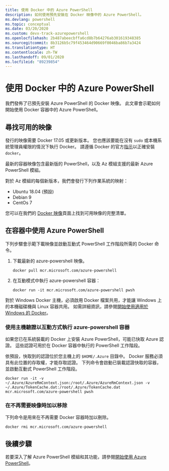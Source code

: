 ```yaml
---
title: 使用 Docker 中的 Azure PowerShell
description: 如何使用預先安裝在 Docker 映像中的 Azure PowerShell。
ms.devlang: powershell
ms.topic: conceptual
ms.date: 03/20/2020
ms.custom: devx-track-azurepowershell
ms.openlocfilehash: 2b487abeecbffa6cd8b7b64276ab301619348385
ms.sourcegitcommit: 8b3126b5c79f453464d90669f0046ba86b7a3424
ms.translationtype: HT
ms.contentlocale: zh-TW
ms.lasthandoff: 09/01/2020
ms.locfileid: "89239854"
---
```

# <a name="using-azure-powershell-in-docker"></a>使用 Docker 中的 Azure PowerShell

我們發佈了已預先安裝 Azure PowerShell 的 Docker 映像。 此文章會示範如何開始使用 Docker 容器中的 Azure PowerShell。

## <a name="finding-available-images"></a>尋找可用的映像

發行的映像需要 Docker 17.05 或更新版本。 您也應該要能在沒有 `sudo` 或本機系統管理員權限的情況下執行 Docker。 請遵循 Docker 的官方[指示][install]以正確安裝 `docker`。

最新的容器映像包含最新版的 PowerShell，以及 Az 模組支援的最新 Azure PowerShell 模組。

對於 Az 模組的每個新版本，我們會發行下列作業系統的映射：

- Ubuntu 18.04 (預設)
- Debian 9
- CentOs 7

您可以在我們的 [Docker 映像][az image]頁面上找到可用映像的完整清單。

## <a name="using-azure-powershell-in-a-container"></a>在容器中使用 Azure PowerShell

下列步驟會示範下載映像並啟動互動式 PowerShell 工作階段所需的 Docker 命令。

1. 下載最新的 azure-powershell 映像。

   ```console
   docker pull mcr.microsoft.com/azure-powershell
   ```

1. 在互動模式中執行 azure-powershell 容器：

   ```console
   docker run -it mcr.microsoft.com/azure-powershell pwsh
   ```

對於 Windows Docker 主機，必須啟用 Docker 檔案共用，才能讓 Windows 上的本機磁碟機與 Linux 容器共用。 如需詳細資訊，請參閱[開始使用適用於 Windows 的 Docker][file-sharing]。

### <a name="run-the-azure-powershell-container-interactively-using-host-authentication"></a>使用主機驗證以互動方式執行 azure-powershell 容器

如果您已在系統裝載的 Docker 上安裝 Azure PowerShell，可能已快取 Azure 認證。 這些認證可用於在 Docker 容器中執行的 PowerShell 工作階段。

依預設，快取到的認證位於您主機上的 `$HOME/.Azure` 目錄中。 Docker 服務必須具有此位置的存取權，才能存取認證。 下列命令會啟動已裝載認證快取的容器，並啟動互動式 PowerShell 工作階段。

```console
docker run -it -v ~/.Azure/AzureRmContext.json:/root/.Azure/AzureRmContext.json -v ~/.Azure/TokenCache.dat:/root/.Azure/TokenCache.dat mcr.microsoft.com/azure-powershell pwsh
```

### <a name="remove-the-image-when-no-longer-needed"></a>在不再需要映像時加以移除

下列命令是用來在不再需要 Docker 容器時加以刪除。

```console
docker rmi mcr.microsoft.com/azure-powershell
```

## <a name="next-steps"></a>後續步驟

若要深入了解 Azure PowerShell 模組和其功能，請參閱[開始使用 Azure PowerShell](get-started-azureps.md)。

<!-- link references -->
[install]: https://docs.docker.com/engine/installation/
[powershell image]: https://hub.docker.com/_/microsoft-powershell
[az image]: https://hub.docker.com/_/microsoft-azure-powershell
[file-sharing]: https://docs.docker.com/docker-for-windows/#file-sharing
